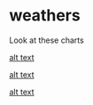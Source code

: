 # weathers

Look at these charts

[alt text](Plots\Temperatures.png "Title")

[alt text](Plots\SnowTiles.png "Title")

[alt text](Plots\Sunlight.png "Title")